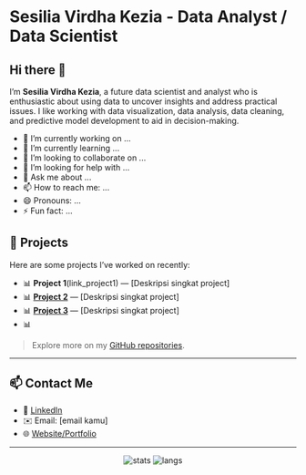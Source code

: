 # Sesilia Virdha Kezia - Data Analyst / Data Scientist
## Hi there 👋

I’m **Sesilia Virdha Kezia**, a future data scientist and analyst who is enthusiastic about using data to uncover insights and address practical issues. I like working with data visualization, data analysis, data cleaning, and predictive model development to aid in decision-making.

- 🔭 I’m currently working on ...
- 🌱 I’m currently learning ...
- 👯 I’m looking to collaborate on ...
- 🤔 I’m looking for help with ...
- 💬 Ask me about ...
- 📫 How to reach me: ...
- 😄 Pronouns: ...
- ⚡ Fun fact: ...


## 🧰 Projects

Here are some projects I’ve worked on recently:

- 📊 **Project 1**(link_project1) — [Deskripsi singkat project]
- 📊 [**Project 2**](link_project2) — [Deskripsi singkat project]
- 📊 [**Project 3**](link_project3) — [Deskripsi singkat project]
- 📊

> Explore more on my [GitHub repositories](https://github.com/[username]?tab=repositories).

---

## 📫 Contact Me

- 💼 [LinkedIn](https://www.linkedin.com/in/[username]/)
- ✉️ Email: [email kamu]
- 🌐 [Website/Portfolio](https://link_portfolio_jika_ada)

---

<p align="center">
  <img src="https://github-readme-stats.vercel.app/api?username=sesiliavk&show_icons=true&theme=tokyonight" alt="stats"/>
  <img src="https://github-readme-stats.vercel.app/api/top-langs/?username=sesiliavk&layout=compact&theme=tokyonight" alt="langs"/>
</p>
